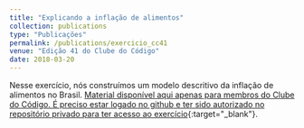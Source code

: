 ```yaml
---
title: "Explicando a inflação de alimentos"
collection: publications
type: "Publicações"
permalink: /publications/exercicio_cc41
venue: "Edição 41 do Clube do Código"
date: 2018-03-20
---
```


Nesse exercício, nós construímos um modelo descritivo da inflação de alimentos no Brasil. [Material disponível aqui apenas para membros do Clube do Código. É preciso estar logado no github e ter sido autorizado no repositório privado para ter acesso ao exercício](https://github.com/analisemacro/clubedocodigo/tree/master/exercicios/clube41){:target="_blank"}.